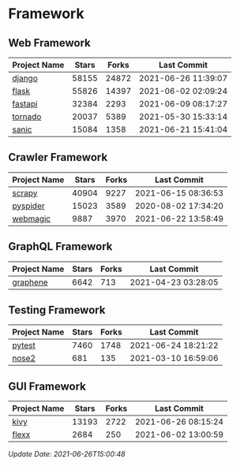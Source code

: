 # Framework

## Web Framework
| Project Name | Stars | Forks | Last Commit |
| ------------ | ----- | ----- | ----------- |
| [django](https://github.com/django/django) | 58155 | 24872 | 2021-06-26 11:39:07 |
| [flask](https://github.com/pallets/flask) | 55826 | 14397 | 2021-06-02 02:09:24 |
| [fastapi](https://github.com/tiangolo/fastapi) | 32384 | 2293 | 2021-06-09 08:17:27 |
| [tornado](https://github.com/tornadoweb/tornado) | 20037 | 5389 | 2021-05-30 15:33:14 |
| [sanic](https://github.com/sanic-org/sanic) | 15084 | 1358 | 2021-06-21 15:41:04 |

## Crawler Framework
| Project Name | Stars | Forks | Last Commit |
| ------------ | ----- | ----- | ----------- |
| [scrapy](https://github.com/scrapy/scrapy) | 40904 | 9227 | 2021-06-15 08:36:53 |
| [pyspider](https://github.com/binux/pyspider) | 15023 | 3589 | 2020-08-02 17:34:20 |
| [webmagic](https://github.com/code4craft/webmagic) | 9887 | 3970 | 2021-06-22 13:58:49 |

## GraphQL Framework
| Project Name | Stars | Forks | Last Commit |
| ------------ | ----- | ----- | ----------- |
| [graphene](https://github.com/graphql-python/graphene) | 6642 | 713 | 2021-04-23 03:28:05 |

## Testing Framework
| Project Name | Stars | Forks | Last Commit |
| ------------ | ----- | ----- | ----------- |
| [pytest](https://github.com/pytest-dev/pytest) | 7460 | 1748 | 2021-06-24 18:21:22 |
| [nose2](https://github.com/nose-devs/nose2) | 681 | 135 | 2021-03-10 16:59:06 |

## GUI Framework
| Project Name | Stars | Forks | Last Commit |
| ------------ | ----- | ----- | ----------- |
| [kivy](https://github.com/kivy/kivy) | 13193 | 2722 | 2021-06-26 08:15:24 |
| [flexx](https://github.com/flexxui/flexx) | 2684 | 250 | 2021-06-02 13:00:59 |

*Update Date: 2021-06-26T15:00:48*